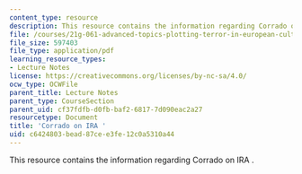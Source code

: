```yaml
---
content_type: resource
description: This resource contains the information regarding Corrado on IRA .
file: /courses/21g-061-advanced-topics-plotting-terror-in-european-culture-spring-2004/c6424803bead87cee3fe12c0a5310a44_MIT21G_061S04_lessing.pdf
file_size: 597403
file_type: application/pdf
learning_resource_types:
- Lecture Notes
license: https://creativecommons.org/licenses/by-nc-sa/4.0/
ocw_type: OCWFile
parent_title: Lecture Notes
parent_type: CourseSection
parent_uid: cf37fdfb-d0fb-baf2-6817-7d090eac2a27
resourcetype: Document
title: 'Corrado on IRA '
uid: c6424803-bead-87ce-e3fe-12c0a5310a44
---
```

This resource contains the information regarding Corrado on IRA .